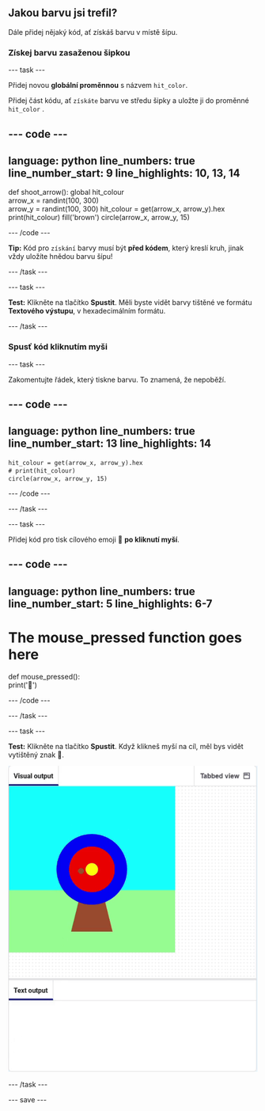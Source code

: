 ## Jakou barvu jsi trefil?

Dále přidej nějaký kód, ať získáš barvu v místě šípu.

### Získej barvu zasaženou šipkou

--- task ---

Přidej novou **globální proměnnou** s názvem `hit_color`.

Přidej část kódu, ať `získáte` barvu ve středu šipky a uložte ji do proměnné `hit_color` .


--- code ---
---
language: python line_numbers: true line_number_start: 9
line_highlights: 10, 13, 14
---
def shoot_arrow(): global hit_colour  
arrow_x = randint(100, 300)  
arrow_y = randint(100, 300) hit_colour = get(arrow_x, arrow_y).hex print(hit_colour) fill('brown') circle(arrow_x, arrow_y, 15)

--- /code ---

**Tip:** Kód pro `získání` barvy musí být **před kódem**, který kreslí kruh, jinak vždy uložíte hnědou barvu šípu!

--- /task ---

--- task ---

**Test:** Klikněte na tlačítko **Spustit**. Měli byste vidět barvy tištěné ve formátu **Textového výstupu**, v hexadecimálním formátu.

--- /task ---

### Spusť kód kliknutím myši

--- task ---

Zakomentujte řádek, který tiskne barvu. To znamená, že nepoběží.

--- code ---
---
language: python line_numbers: true line_number_start: 13
line_highlights: 14
---

    hit_colour = get(arrow_x, arrow_y).hex
    # print(hit_colour)
    circle(arrow_x, arrow_y, 15)

--- /code ---

--- /task ---

--- task ---

Přidej kód pro tisk cílového emoji 🎯 **po kliknutí myší**.

--- code ---
---
language: python line_numbers: true line_number_start: 5
line_highlights: 6-7
---
# The mouse_pressed function goes here
def mouse_pressed():    
print('🎯')

--- /code ---

--- /task ---

--- task ---

**Test:** Klikněte na tlačítko **Spustit**. Když klikneš myší na cíl, měl bys vidět vytištěný znak 🎯.

![cílové emotikony vytištěné po kliknutí myší](images/target_printed.gif)

--- /task ---

--- save ---
